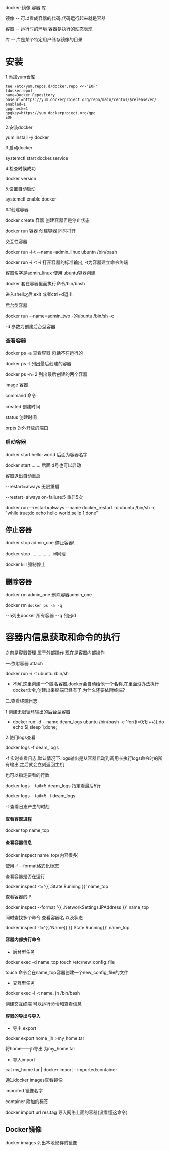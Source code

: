 docker-镜像,容器,库

镜像 --  可以看成容器的代码,代码运行起来就是容器

容器 -- 运行时的环境 容器是执行的动态表现

库 -- 库是某个特定用户储存镜像的目录



# 安装



1.添加yum仓库

~~~linux
tee /etc/yum.repos.d/docker.repo <<-'EOF'  
[dockerrepo]  
name=Docker Repository  
baseurl=https://yum.dockerproject.org/repo/main/centos/$releasever/  
enabled=1  
gpgcheck=1  
gpgkey=https://yum.dockerproject.org/gpg  
EOF  
~~~

2.安装docker

yum install -y docker 

3.启动docker

systemctl start docker.service

4.检查时候成功

docker version

5.设置自动启动

systemctl enable docker

##创建容器

docker create 容器 创建容器但是停止状态

docker run 容器 创建容器 同时打开

交互性容器 

docker run -i-t  --name=admin_linux ubuntn /bin/bash

docker run  -i -t  -i 打开容器的标准输出, -t为容器建立命令终端 

容器名字是admin_linux 使用 ubuntu容器创建

docker 套在容器里面执行命令/bin/bash

进入shell之后,exit 或者ctrl+d退出

后台型容器

docker run --name=admin_two  -的ubuntu /bin/sh -c

-d 参数为创建后台型容器

### 查看容器

docker  ps -a 查看容器 包括不在运行的

docker ps -l  列出最后创建的容器

docker ps -n=2   列出最后创建的两个容器

image 容器

command 命令

created 创建时间

status 创建时间

prpts 对外开放的端口

### 启动容器

docker start hello-world 后面为容器名字

docker start .......              后面id号也可以启动

容器退出自动重启

--restart=always 无限重启

--restart=always on-failure:5    重启5次

docker run  --restart=always --name docker_restart -d ubuntu /bin/sh -c "while true;do echo hello world;sellp 1;done"

## 停止容器

docker stop admin_one 停止容器\

docker stop  ................  id同理

docker kill 强制停止

## 删除容器

docker rm admin_one 删除容器admin_one

docker rm `docker ps -a -q`

--a列出docker 所有容器 --q 列出id

# 容器内信息获取和命令的执行

之前是容器管理 属于外部操作 现在是容器内部操作

一:依附容器 attach

docker run -i -t ubuntu /bin/sh

- 不解,这里创建一个匿名容器,docker会自动给他一个名称,在里面没办法执行docker命令,创建出来终端已经有了,为什么还要依附终端?

二.查看终端日志

1.创建无限循环输出的后台型容器

- docker run -d --name deam_logs ubuntu /bin/bash -c 'for((i=0;1;i++));do echo $i;sleep 1;done;'

2.使用logs查看

docker logs  -f deam_logs

-f 实时查看日志,默认情况下.logs输出是从容器启动到调用长执行logs命令时的所有输出,之后就会立刻返回主机

也可以指定要看的行数

docker logs --tail=5 deam_logs 指定看最后5行

docker logs --tail=5 -t deam_logs 

-t 查看日志产生的时刻

#### 查看容器进程

docker top name_top 

#### 查看容器信息

docker inspect name_top(内容很多)

使用-f --format格式化标志

查看容器是否在运行

docker inspect -t='{{ .State.Running }}' name_top

查看容器的IP

docker inspect --format '{{ .NetworkSettings.IPAddress }}' name_top

同时查找多个命令,查看容器名 以及状态

docker inspect -f='{{.'Name}} {{.State.Running}}' name_top

#### 容器内部执行命令

- 后台型任务

docker exec -d name_top touch /etc/new_config_file 

touch 命令会在name_top容器创建一个new_config_file的文件

- 交互型任务

docker exec -i -t name_jh /bin/bash 

创建交互终端 可以运行命令和查看信息

#### 容器的导出与导入

- 导出  export

docker export home_jh >my_home.tar

将home——jh导出 为my_home.tar

- 导入import

cat my_home.tar | docker import - imported:container

通过docker images查看镜像

imported 镜像名字

container 附加的标签

docker import url res:tag  导入网络上面的容器(没看懂这命令)



## Docker镜像

docker images 列出本地储存的镜像	